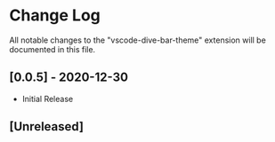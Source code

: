 # Change Log

All notable changes to the "vscode-dive-bar-theme" extension will be documented in this file.

## [0.0.5] - 2020-12-30

- Initial Release

## [Unreleased]
